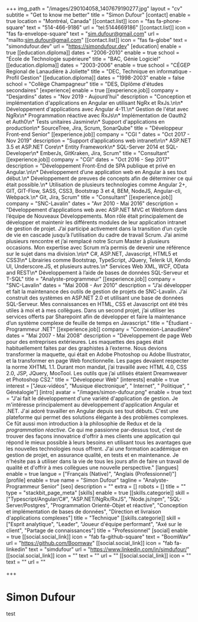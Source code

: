 +++
img_path = "/images/290104058_1407679190277.jpg"
layout = "cv"
subtitle = "Get to know me better"
title = "Simon Dufour"
[contact]
enable = true
location = "Montréal, Canada"
[[contact.list]]
icon = "fas fa-phone-square"
text = "514-466-9186"
url = "tel:5144669186"
[[contact.list]]
icon = "fas fa-envelope-square"
text = "sim.dufour@gmail.com"
url = "mailto:sim.dufour@gmail.com"
[[contact.list]]
icon = "fas fa-globe"
text = "simondufour.dev"
url = "https://simondufour.dev"
[education]
enable = true
[[education.diploma]]
dates = "2006-2010"
enable = true
school = "École de Technologie supérieure"
title = "BAC, Génie Logiciel"
[[education.diploma]]
dates = "2003-2006"
enable = true
school = "CÉGEP Regional de Lanaudière à Joliette"
title = "DEC, Technique en informatique - Profil Gestion"
[[education.diploma]]
dates = "1998-2003"
enable = false
school = "Collège Champagneur"
title = "DES, Diplôme d'études secondaires"
[experience]
enable = true
[[experience.job]]
company = "Desjardins"
dates = "Nov 2019 - Aujourd'hui"
description = "Conception et implémentation d'applications en Angular en utilisant NgRx et RxJs.\n\n* Développement d'applications avec Angular 4-11.\n* Gestion de l'état avec NgRx\n* Programmation réactive avec RxJs\n* Implémentation de Oauth2 et Auth0\n* Tests unitaires Jasmine\n* Support d'applications en production\n* SourceTree, Jira, Scrum, SonarQube"
title = "Développeur Front-end Senior"
[[experience.job]]
company = "CGI "
dates = "Oct 2017 - Nov 2019"
description = "Support d’applications web intranet\n\n* ASP.NET 3.5 et ASP.NET Core\n* Entity Framework\n* SQL-Server 2014 et SQL-Developer\n* EmberJs, GitKraken, Jira, Scrum"
title = "Consultant"
[[experience.job]]
company = "CGI"
dates = "Oct 2016 - Sep 2017"
description = "Développement Front-End de SPA publique et privé en Angular.\n\n* Développement d’une application web en Angular à ses tout début.\n* Développement de preuves de concepts afin de déterminer ce qui était possible.\n* Utilisation de plusieurs technologies comme Angular 2+, GIT, GIT-Flow, SASS, CSS3, Bootstrap 3 et 4, BEM, NodeJS, Angular-cli, Webpack.\n* Git, Jira, Scrum"
title = "Consultant"
[[experience.job]]
company = "SNC-Lavalin"
dates = "Avr 2010 - Mai 2016"
description = "Développement d’applications web avec ASP.NET MVC et Webform dans l’équipe de Nouveaux Développements. Mon rôle était principalement de développer et maintenir les différents modules de leur application intranet de gestion de projet. J’ai participé activement dans la transition d’un cycle de vie en cascade jusqu’à l’utilisation du cadre de travail Scrum. J’ai animé plusieurs rencontre et j’ai remplacé notre Scrum Master à plusieurs occasions. Mon expertise avec Scrum m’a permis de devenir une référence sur le sujet dans ma division.\n\n* C#, ASP.NET, Javascript, HTML5 et CSS3\n* Librairies comme Bootstrap, TypeScript, JQuery, Telerik UI, Kendo UI, Underscore.JS, et plusieurs autres.\n* Services Web XML, WCF, OData and REST\n* Développement à l’aide de bases de données SQL-Serveur et T-SQL"
title = "Analyste-programmeur"
[[experience.job]]
company = "SNC-Lavalin"
dates = "Mai 2008 - Avr 2010"
description = "J’ai développer et fait la maintenance des outils de gestion de projets de SNC-Lavalin. J’ai construit des systèmes en ASP.NET 2.0 et utilisant une base de données SQL-Serveur. Mes connaissances en HTML, CSS et Javascript ont été très utiles à moi et à mes collègues. Dans un second projet, j’ai utiliser les services offerts par Sharepoint afin de développer et faire la maintenance d’un système complexe de feuille de temps en Javascript."
title = "Étudiant - Programmeur .NET"
[[experience.job]]
company = "Connexion-Lanaudière"
dates = "Mai 2007 - Mai 2008"
description = "Développement de page Web pour des entreprises extérieures. Les maquettes des pages était habituellement faites par des graphistes à l’externe. Nous devions transformer la maquette, qui était en Adobe Photoshop ou Adobe Illustrator, et la transformer en page Web fonctionnelle. Les pages devaient respecter la norme XHTML 1.1. Durant mon mandat, j’ai travaillé avec HTML 4.0, CSS 2.0, JSP, JQuery, MooTool. Les outils que j’ai utilisés étaient Dreamweaver et Photoshop CS2."
title = "Développeur Web"
[interests]
enable = true
interest = ["Jeux-vidéos", "Musique électronique", " Internet", " Politique", " Généalogie"]
[intro]
avatar = "/images/simon-dufour.png"
enable = true
text = "J'ai fait le développement d'une variété d'application de gestion. Je m'intéresse principalement au développement d'application Angular et .NET. J'ai adoré travailler en Angular depuis ses tout débuts. C'est une plateforme qui permet des solutions élégante à des problèmes complexes. Ce fût aussi mon introduction à la philosophie de Redux et de la _programmation réactive_. Ce qui me passionne par-dessus tout, c'est de trouver des façons innovatrice d'offrir à mes clients une application qui répond le mieux possible à leurs besoins en utilisant tous les avantages que les nouvelles technologies nous offrent. J'ai une formation académique en gestion de projet, en assurance qualité, en tests et en maintenance. Je n'hésite pas à utiliser dans la vie de tous les jours afin de faire un travail de qualité et d'offrir à mes collègues une nouvelle perspective."
[langues]
enable = true
langue = ["Français (Native)", "Anglais (Professionnel)"]
[profile]
enable = true
name = "Simon Dufour"
tagline = "Analyste-Programmeur Senior"
[seo]
description = ""
extra = []
robots = []
title = ""
type = "stackbit_page_meta"
[skills]
enable = true
[[skills.categorie]]
skill = ["Typescript/Angular/C#", "ASP.NET/NgRx/RxJS", "Node.js/npm", "SQL-Server/Postgres", "Programmation Orienté-Objet et réactive", "Conception et implémentation de bases de données", "Direction et livraison d'applications complexes"]
title = "Technique"
[[skills.categorie]]
skill = ["Esprit analytique", "Leader", "Joueur d'équipe performant", "Axé sur le client", "Partage de connaissances"]
title = "Professionnel"
[social]
enable = true
[[social.social_link]]
icon = "fab fa-github-square"
text = "BoomWav"
url = "https://github.com/Boomwav"
[[social.social_link]]
icon = "fab fa-linkedin"
text = "simdufour"
url = "https://www.linkedin.com/in/simdufour/"
[[social.social_link]]
icon = ""
text = ""
url = ""
[[social.social_link]]
icon = ""
text = ""
url = ""

+++
# Simon Dufour

test